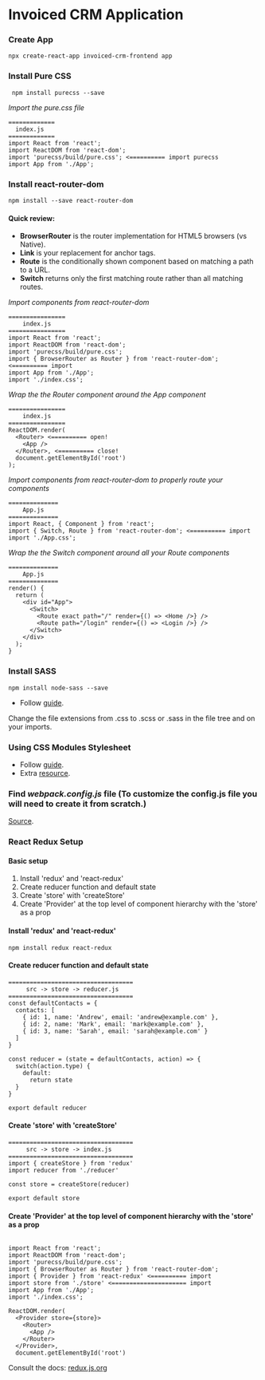 # Invoiced CRM Application

### Create App
```
npx create-react-app invoiced-crm-frontend app
```

### Install Pure CSS
```
 npm install purecss --save   

```
_Import the pure.css file_
```
=============
  index.js
=============
import React from 'react';
import ReactDOM from 'react-dom';
import 'purecss/build/pure.css'; <========== import purecss
import App from './App';
```
### Install react-router-dom
```
npm install --save react-router-dom
```
#### Quick review:
* **BrowserRouter** is the router implementation for HTML5 browsers (vs Native). 
* **Link** is your replacement for anchor tags.
* **Route** is the conditionally shown component based on matching a path to a URL.
* **Switch** returns only the first matching route rather than all matching routes.

_Import components from react-router-dom_
```
================
    index.js
================
import React from 'react';
import ReactDOM from 'react-dom';
import 'purecss/build/pure.css';
import { BrowserRouter as Router } from 'react-router-dom'; <========== import
import App from './App';
import './index.css';
```
_Wrap the the Router component around the App component_

```
================
    index.js    
================
ReactDOM.render(
  <Router> <========== open!
    <App />
  </Router>, <========== close!
  document.getElementById('root')
);
```
_Import components from react-router-dom to properly route your components_
```
==============
    App.js    
==============
import React, { Component } from 'react';
import { Switch, Route } from 'react-router-dom'; <========== import
import './App.css';
```
_Wrap the the Switch component around all your Route components_
```
==============
    App.js    
==============
render() {
  return (
    <div id="App">
      <Switch>
        <Route exact path="/" render={() => <Home />} />
        <Route path="/login" render={() => <Login />} />
      </Switch>
    </div>
  );
}
```
### Install SASS
```
npm install node-sass --save
```
* Follow [guide](https://create-react-app.dev/docs/adding-a-sass-stylesheet/).

Change the file extensions from .css to .scss or .sass in the file tree and on your imports.

### Using CSS Modules Stylesheet

* Follow [guide](https://create-react-app.dev/docs/adding-a-css-modules-stylesheet/).
* Extra [resource](https://www.robinwieruch.de/create-react-app-css-modules).

### Find _webpack.config.js_ file (To customize the config.js file you will need to create it from scratch.)

[Source](https://stackoverflow.com/questions/48395804/where-is-create-react-app-webpack-config-and-files).

### React Redux Setup

#### Basic setup
1. Install 'redux' and 'react-redux'
2. Create reducer function and default state
3. Create 'store' with 'createStore'
4. Create 'Provider' at the top level of component hierarchy with the 'store' as a prop

#### Install 'redux' and 'react-redux'
```
npm install redux react-redux
```
#### Create reducer function and default state
```
===================================
     src -> store -> reducer.js    
===================================
const defaultContacts = {
  contacts: [
    { id: 1, name: 'Andrew', email: 'andrew@example.com' },
    { id: 2, name: 'Mark', email: 'mark@example.com' },
    { id: 3, name: 'Sarah', email: 'sarah@example.com' }
  ]
}

const reducer = (state = defaultContacts, action) => {
  switch(action.type) {
    default:
      return state
  }
}

export default reducer
```
#### Create 'store' with 'createStore'
```
===================================
     src -> store -> index.js    
===================================
import { createStore } from 'redux'
import reducer from './reducer'

const store = createStore(reducer)

export default store
```
#### Create 'Provider' at the top level of component hierarchy with the 'store' as a prop
```

import React from 'react';
import ReactDOM from 'react-dom';
import 'purecss/build/pure.css';
import { BrowserRouter as Router } from 'react-router-dom';
import { Provider } from 'react-redux' <========== import
import store from './store' <===================== import
import App from './App';
import './index.css';

ReactDOM.render(
  <Provider store={store}>
    <Router> 
      <App />
    </Router>
  </Provider>,
  document.getElementById('root')
```


Consult the docs: [redux.js.org](https://redux.js.org/introduction/getting-started)
